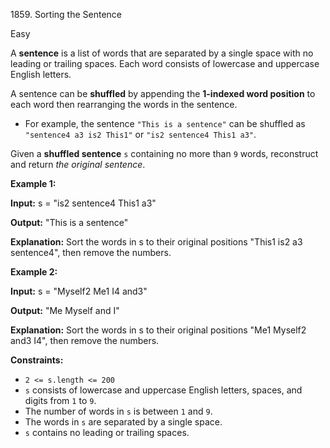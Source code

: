 1859\. Sorting the Sentence

Easy

A **sentence** is a list of words that are separated by a single space with no leading or trailing spaces. Each word consists of lowercase and uppercase English letters.

A sentence can be **shuffled** by appending the **1-indexed word position** to each word then rearranging the words in the sentence.

*   For example, the sentence `"This is a sentence"` can be shuffled as `"sentence4 a3 is2 This1"` or `"is2 sentence4 This1 a3"`.

Given a **shuffled sentence** `s` containing no more than `9` words, reconstruct and return _the original sentence_.

**Example 1:**

**Input:** s = "is2 sentence4 This1 a3"

**Output:** "This is a sentence"

**Explanation:** Sort the words in s to their original positions "This1 is2 a3 sentence4", then remove the numbers.

**Example 2:**

**Input:** s = "Myself2 Me1 I4 and3"

**Output:** "Me Myself and I"

**Explanation:** Sort the words in s to their original positions "Me1 Myself2 and3 I4", then remove the numbers.

**Constraints:**

*   `2 <= s.length <= 200`
*   `s` consists of lowercase and uppercase English letters, spaces, and digits from `1` to `9`.
*   The number of words in `s` is between `1` and `9`.
*   The words in `s` are separated by a single space.
*   `s` contains no leading or trailing spaces.